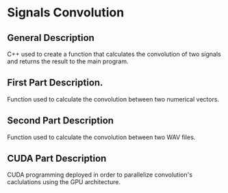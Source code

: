 # Signals Convolution 

## General Description
C++ used to create a function that calculates the convolution of two signals and returns the result to the main program.

## First Part Description.
Function used to calculate the convolution between two numerical vectors.

## Second Part Description
Function used to calculate the convolution between two WAV files.

## CUDA Part Description
CUDA programming deployed in order to parallelize convolution's caclulations using the GPU architecture.
